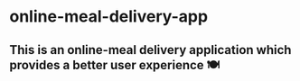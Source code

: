 # online-meal-delivery-app

## This is an online-meal delivery application which provides a better user experience &#127869;
